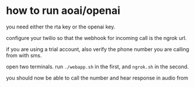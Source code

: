 # how to run aoai/openai

you need either the rta key or the openai key.

configure your twilio so that the webhook for incoming call is the ngrok url.

if you are using a trial account, also verify the phone number you are calling from with sms.

open two terminals. run `./webapp.sh` in the first, and `ngrok.sh` in the second.

you should now be able to call the number and hear response in audio from 